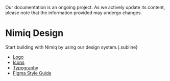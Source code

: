 <Callout type="warning">

Our documentation is an ongoing project. As we actively update its content, please note that the information provided may undergo changes.

</Callout>

# Nimiq Design

Start building with Nimiq by using our design system.{.subline}

- [Logo](./logo.md)
- [Icons](./icons.md)
- [Typography](./typography/index.md)
- [Figma Style Guide](https://www.figma.com/file/GU6cdS85S2v13QcdzW9v8Tav/NIMIQ-Style-Guide-(Oct-18)?type=design&mode=design)
